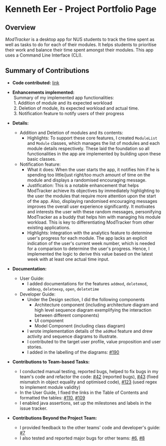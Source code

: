 # Kenneth Eer - Project Portfolio Page

## Overview
_ModTracker_ is a desktop app for NUS students to track the time spent 
as well as tasks to do for each of their modules.
It helps students to prioritise their work and 
balance their time spent amongst their modules. 
This app uses a Command Line Interface (CLI).

## Summary of Contributions

- **Code contributed:** [link](https://nus-cs2113-ay2021s1.github.io/tp-dashboard/#breakdown=true&search=&sort=groupTitle&sortWithin=title&since=2020-09-27&timeframe=commit&mergegroup=&groupSelect=groupByRepos&checkedFileTypes=docs~functional-code~test-code~other&tabOpen=true&tabType=authorship&tabAuthor=KennethEer&tabRepo=AY2021S1-CS2113T-F12-4%2Ftp%5Bmaster%5D&authorshipIsMergeGroup=false&authorshipFileTypes=docs~functional-code~test-code~other)

- **Enhancements implemented:**
  <br/>&nbsp;Summary of my implemented app functionalities:
  <br/>&nbsp;1. Addition of module and its expected workload
  <br/>&nbsp;2. Deletion of module, its expected workload and actual time.
  <br/>&nbsp;3. Notification feature to notify users of their progress

- **Details:** 
  - Addition and Deletion of modules and its contents: 
    - Highlights: To support these core features, I created `ModuleList` and `Module` classes, 
    which manages the list of modules and each module details respectively. 
    These laid the foundation so all functionalities in the app are implemented by building upon these basic classes.
  - Notification feature:
    - What it does: When the user starts the app, it notifies him if he is spending too little/just right/too much amount of time on the module 
    and displays a randomised encouraging message.
    - Justification: This is a notable enhancement that helps ModTracker achieve its objectives by immediately highlighting to the user the modules that require more attention upon the start of the app. 
    Also, displaying randomised encouraging messages improves the overall user experience significantly.
    It motivates and interests the user with these random messages, personifying ModTracker as a buddy that helps 
    him with managing his module workload. This is key to differentiating ModTracker from other existing applications.
    - Highlights: Integration with the analytics feature to determine user's progress for each module. 
    The app lacks an explicit indication of the user's current week number, 
    which is needed for a comparison to determine the user's progress. Hence, I implemented the logic to derive this value based on the latest week with at least one actual time input.

- **Documentation:**
  - User Guide:
    - I added documentations for the features `addmod`, `deletemod`, `addexp`, `deleteexp`, `open`, `deletetime`
  - Developer Guide:
    - Under the Design section, I did the following components
        - Architecture component (including architecture diagram and high level sequence diagram exemplifying the interaction between different components)
        - UI component  
        - Model Component (including class diagram)
    - I wrote implementation details of the `addMod` feature and drew activity and sequence diagrams to illustrate.
    - I contributed to the target user profile, value proposition and user stories.
    - I added in the labelling of the diagrams: [#190](https://github.com/AY2021S1-CS2113T-F12-4/tp/pull/190)

- **Contributions to Team-based Tasks:**
  - I conducted manual testing, reported bugs, helped to fix bugs in my team's code and refactor the code: [#42](https://github.com/AY2021S1-CS2113T-F12-4/tp/issues/42) (reported bugs), [#43](https://github.com/AY2021S1-CS2113T-F12-4/tp/pull/43) (fixed mismatch in object equality and optimised code), [#123](https://github.com/AY2021S1-CS2113T-F12-4/tp/pull/123) (used regex to implement module validity)
  - In the User Guide, I fixed the links in the Table of Contents and formatted the tables: [#110](https://github.com/AY2021S1-CS2113T-F12-4/tp/pull/110/), [#109](https://github.com/AY2021S1-CS2113T-F12-4/tp/pull/109) 
  - I enabled java assertions, set up the milestones and labels in the issue tracker.

- **Contributions Beyond the Project Team:**
  - I provided feedback to the other teams' code and developer's guide: [#7](https://github.com/nus-cs2113-AY2021S1/tp/pull/7) 
  - I also tested and reported major bugs for other teams: [#6](https://github.com/KennethEer/ped/issues/6), [#8](https://github.com/KennethEer/ped/issues/8)
    
